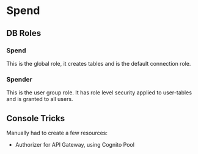 # Spend

## DB Roles
### Spend
This is the global role, it creates tables and is the default connection role.

### Spender
This is the user group role. It has role level security applied to user-tables and is granted to all users.

## Console Tricks
Manually had to create a few resources:
- Authorizer for API Gateway, using Cognito Pool
